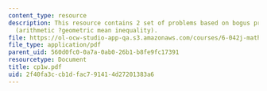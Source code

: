 ```yaml
---
content_type: resource
description: This resource contains 2 set of problems based on bogus proofs and proposition
  (arithmetic ?geometric mean inequality).
file: https://ol-ocw-studio-app-qa.s3.amazonaws.com/courses/6-042j-mathematics-for-computer-science-fall-2005/2f40fa3ccb1dfac791414d27201383a6_cp1w.pdf
file_type: application/pdf
parent_uid: 560d0fc0-0a7a-0ab0-26b1-b8fe9fc17391
resourcetype: Document
title: cp1w.pdf
uid: 2f40fa3c-cb1d-fac7-9141-4d27201383a6
---
```

